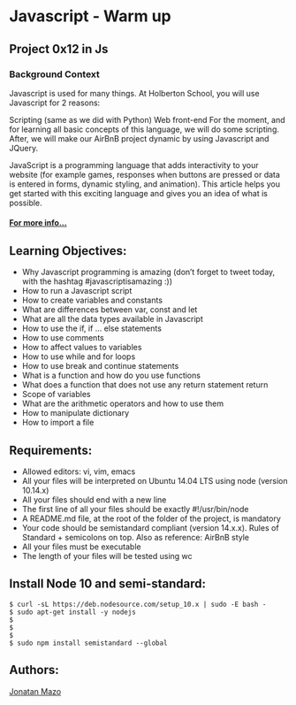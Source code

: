 # Javascript - Warm up
## Project 0x12 in Js
### Background Context
Javascript is used for many things. At Holberton School, you will use Javascript for 2 reasons:

Scripting (same as we did with Python)
Web front-end
For the moment, and for learning all basic concepts of this language, we will do some scripting. After, we will make our AirBnB project dynamic by using Javascript and JQuery.

JavaScript is a programming language that adds interactivity to your website (for example games, responses when buttons are pressed or data is entered in forms, dynamic styling, and  animation). This article helps you get started with this exciting language and gives you an idea of what is possible.

#### [For more info...](https://developer.mozilla.org/en-US/docs/Learn/Getting_started_with_the_web/JavaScript_basics)

## Learning Objectives:
 - Why Javascript programming is amazing (don’t forget to tweet today, with the hashtag #javascriptisamazing :))
 - How to run a Javascript script
 - How to create variables and constants
 - What are differences between var, const and let
 - What are all the data types available in Javascript
 - How to use the if, if ... else statements
 - How to use comments
 - How to affect values to variables
 - How to use while and for loops
 - How to use break and continue statements
 - What is a function and how do you use functions
 - What does a function that does not use any return statement return
 - Scope of variables
 - What are the arithmetic operators and how to use them
 - How to manipulate dictionary
 - How to import a file

## Requirements:
 - Allowed editors: vi, vim, emacs
 - All your files will be interpreted on Ubuntu 14.04 LTS using node (version 10.14.x)
 - All your files should end with a new line
 - The first line of all your files should be exactly #!/usr/bin/node
 - A README.md file, at the root of the folder of the project, is mandatory
 - Your code should be semistandard compliant (version 14.x.x). Rules of Standard + semicolons on top. Also as reference: AirBnB style
 - All your files must be executable
 - The length of your files will be tested using wc

## Install Node 10 and semi-standard:
```
$ curl -sL https://deb.nodesource.com/setup_10.x | sudo -E bash -
$ sudo apt-get install -y nodejs
$
$
$
$ sudo npm install semistandard --global
```

## Authors:
[Jonatan Mazo](https://www.linkedin.com/in/jonatan-ricardo-mazo-castro-75633390/)
